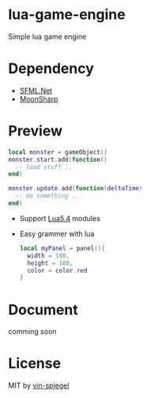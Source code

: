 # lua-game-engine
Simple lua game engine

# Dependency
- [SFML.Net](https://github.com/SFML/SFML.Net)
- [MoonSharp](https://github.com/moonsharp-devs/moonsharp)

# Preview
  ```lua
  local monster = gameObject()
  monster.start.add(function()
    -- load stuff ..
  end)

  monster.update.add(function(deltaTime)
    -- do something ..
  end)
  ```
- Support [Lua5.4](https://www.lua.org/about.html) modules

- Easy grammer with lua
  ```lua
  local myPanel = panel(){
    width = 100,
    height = 100,
    color = color.red
  }
  ```
  
# Document
  comming soon
  
# License
MIT by [vin-spiegel](https://github.com/vin-spiegel)
